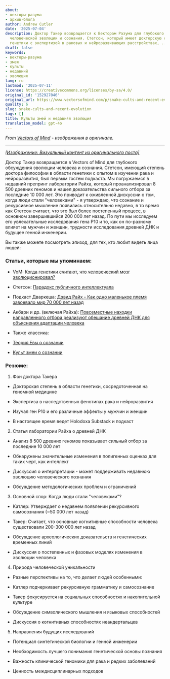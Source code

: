```yaml
---
about:
- векторы-разума
- архив-блога
author: Andrew Cutler
date: '2025-07-04'
description: Доктор Такер возвращается к Векторам Разума для глубокого обсуждения
  человеческой эволюции и сознания. Стетсон, который имеет докторскую степень в области
  генетики с экспертизой в раковых и нейроразвивающих расстройствах, ...
draft: false
keywords:
- векторы-разума
- змея
- культы
- недавний
- эволюция
lang: ru
lastmod: '2025-07-11'
license: https://creativecommons.org/licenses/by-sa/4.0/
original_id: '152927046'
original_url: https://www.vectorsofmind.com/p/snake-cults-and-recent-evolution
quality: 6
slug: snake-cults-and-recent-evolution
tags: []
title: Культы змей и недавняя эволюция
translation_model: gpt-4o
---
```


*From [Vectors of Mind](https://www.vectorsofmind.com/p/snake-cults-and-recent-evolution) - изображения в оригинале.*

---

[*[Изображение: Визуальный контент из оригинального поста]*](https://substackcdn.com/image/fetch/$s_!7jEs!,f_auto,q_auto:good,fl_progressive:steep/https%3A%2F%2Fsubstack-post-media.s3.amazonaws.com%2Fpublic%2Fimages%2F136d334f-e227-49f5-b3cb-e4b558622f83_1792x1024.heic)

Доктор Такер возвращается в Vectors of Mind для глубокого обсуждения эволюции человека и сознания. Стетсон, имеющий степень доктора философии в области генетики с опытом в изучении рака и нейроразвития, был первым гостем подкаста. Мы погружаемся в недавний препринт лаборатории Райха, который проанализировал 8 500 древних геномов и нашел доказательства сильного отбора за последние 10 000 лет. Это приводит к оживленной дискуссии о том, когда люди стали "человеками" - я утверждаю, что сознание и рекурсивное мышление появились относительно недавно, в то время как Стетсон считает, что это был более постепенный процесс, в основном завершившийся 200 000 лет назад. По пути мы исследуем его увлекательные исследования гена P10 и то, как он по-разному влияет на мужчин и женщин, трудности исследования древней ДНК и будущее генной инженерии.

Вы также можете посмотреть эпизод, для тех, кто любит видеть лица людей:

### Статьи, которые мы упоминаем:


 * VoM: [Когда генетики считают, что человеческий мозг эволюционировал?](https://www.vectorsofmind.com/p/when-do-geneticists-believe-the-human)

 * Стетсон: [Парадокс публичного интеллектуала](https://stetson.substack.com/p/the-public-intellectual-paradox)

 * Подкаст Дваркеша: [Дэвид Райх - Как одно маленькое племя завоевало мир 70 000 лет назад](https://www.dwarkeshpatel.com/p/david-reich)

 * Акбари и др. (включая Райха): [Повсеместные находки направленного отбора реализуют обещание древней ДНК для объяснения адаптации человека](https://www.biorxiv.org/content/10.1101/2024.09.14.613021v1.supplementary-material)

 * Также классика:

 * [Теория Евы о сознании](https://www.google.com/search?client=safari&rls=en&q=eve+theory+of+consciousness+v3&ie=UTF-8)

 * [Культ змеи о сознании](https://www.vectorsofmind.com/p/the-snake-cult-of-consciousness)




### Резюме:


 1. Фон доктора Такера



 * Докторская степень в области генетики, сосредоточенная на геномной медицине

 * Экспертиза в наследственных фенотипах рака и нейроразвития

 * Изучал ген P10 и его различные эффекты у мужчин и женщин

 * В настоящее время ведет Holodoxa Substack и подкаст



 2. Статья лаборатории Райха о древней ДНК



 * Анализ 8 500 древних геномов показывает сильный отбор за последние 10 000 лет

 * Обнаружены значительные изменения в полигенных оценках для таких черт, как интеллект

 * Дискуссия о интерпретации - может поддерживать недавнюю эволюцию человеческого познания

 * Обсуждение методологических проблем и ограничений



 3. Основной спор: Когда люди стали "человеками"?



 * Катлер: Утверждает о недавнем появлении рекурсивного самосознания (~50 000 лет назад)

 * Такер: Считает, что основные когнитивные способности человека существовали 200-300 000 лет назад

 * Обсуждение археологических доказательств и генетических временных линий

 * Дискуссия о постепенных и фазовых моделях изменения в эволюции человека



 4. Природа человеческой уникальности



 * Разные перспективы на то, что делает людей особенными:

 * Катлер подчеркивает рекурсивную грамматику и самосознание

 * Такер фокусируется на социальных способностях и накопительной культуре

 * Обсуждение символического мышления и языковых способностей

 * Дискуссия о когнитивных способностях неандертальцев



 5. Направления будущих исследований



 * Потенциал синтетической биологии и генной инженерии

 * Необходимость лучшего понимания генетической основы познания

 * Важность клинической геномики для рака и редких заболеваний

 * Ценность междисциплинарных подходов